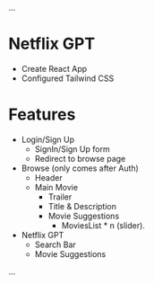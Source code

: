 ...
# Netflix GPT
- Create React App
- Configured Tailwind CSS

# Features
- Login/Sign Up
    - SignIn/Sign Up form
    - Redirect to browse page
- Browse (only comes after Auth)
    - Header
    - Main Movie
        - Trailer
        - Title & Description
        - Movie Suggestions
            - MoviesList * n (slider).
- Netflix GPT
    - Search Bar
    - Movie Suggestions


...

